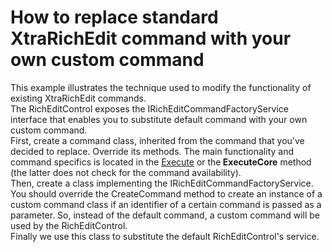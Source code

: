 # How to replace standard XtraRichEdit command with your own custom command


<p>This example illustrates the technique used to modify the functionality of existing XtraRichEdit commands.<br />
The RichEditControl exposes the IRichEditCommandFactoryService interface that enables you to substitute default command with your own custom command. <br />
First, create a command class, inherited from the command that you've decided to replace. Override its methods. The main functionality and command specifics  is located in the <a href="http://documentation.devexpress.com/#CoreLibraries/DevExpressUtilsCommandsCommand_Executetopic">Execute</a> or the<strong> ExecuteCore</strong> method (the latter does not check for the command availability). <br />
Then, create a class implementing the IRichEditCommandFactoryService. You should override the CreateCommand method to create an instance of a custom command class if an identifier of a certain command is passed as a parameter. So, instead of the default command, a custom command will be used by the RichEditControl.<br />
Finally we use this class to substitute the default RichEditControl's service.</p>

<br/>



